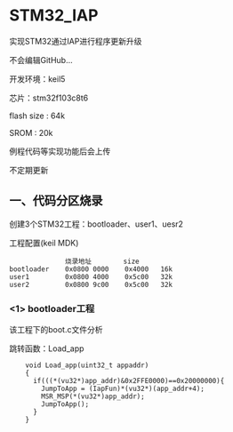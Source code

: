 # STM32_IAP

实现STM32通过IAP进行程序更新升级

不会编辑GitHub...

开发环境：keil5

芯片：stm32f103c8t6

flash size : 64k

SROM : 20k

例程代码等实现功能后会上传

不定期更新

## 一、代码分区烧录

创建3个STM32工程：bootloader、user1、uesr2

工程配置(keil MDK)

                  烧录地址        size     
    bootloader    0x0800 0000    0x4000   16k
    user1         0x0800 4000    0x5c00   32k
    user2         0x0800 9c00    0x5c00   32k
    
### <1> bootloader工程

该工程下的boot.c文件分析

跳转函数：Load_app

```
    void Load_app(uint32_t appaddr)
    {
      if(((*(vu32*)app_addr)&0x2FFE0000)==0x20000000){
        JumpToApp = (IapFun)*(vu32*)(app_addr+4);
        MSR_MSP(*(vu32*)app_addr);
        JumpToApp();
      }
    }
```
